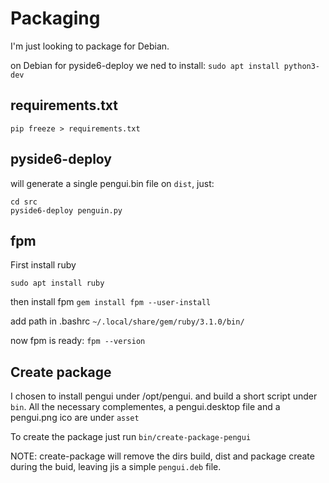 # Packaging 

I'm just looking to package for Debian. 

on Debian for pyside6-deploy we ned to install:
`sudo apt install python3-dev`

## requirements.txt
`pip freeze > requirements.txt`

## pyside6-deploy
will generate a single pengui.bin file on `dist`, just:
```
cd src
pyside6-deploy penguin.py
```


## fpm
First install ruby

`sudo apt install ruby`

then install fpm
`gem install fpm --user-install`

add path in .bashrc
`~/.local/share/gem/ruby/3.1.0/bin/`

now fpm is ready:
`fpm --version`

## Create package
I chosen to install pengui under /opt/pengui. and build a short script under `bin`. All the necessary complementes, a pengui.desktop file and a pengui.png ico are under `asset`

To create the package just run `bin/create-package-pengui`

NOTE: create-package will remove the dirs build, dist and package create during the buid, leaving jis a simple `pengui.deb` file.
